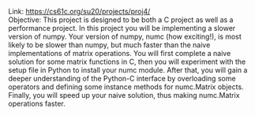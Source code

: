 Link: https://cs61c.org/su20/projects/proj4/  
Objective: This project is designed to be both a C project as well as a performance project. In this project you will be implementing a slower version of numpy. Your version of numpy, numc (how exciting!), is most likely to be slower than numpy, but much faster than the naive implementations of matrix operations. You will first complete a naive solution for some matrix functions in C, then you will experiment with the setup file in Python to install your numc module. After that, you will gain a deeper understanding of the Python-C interface by overloading some operators and defining some instance methods for numc.Matrix objects. Finally, you will speed up your naive solution, thus making numc.Matrix operations faster.
